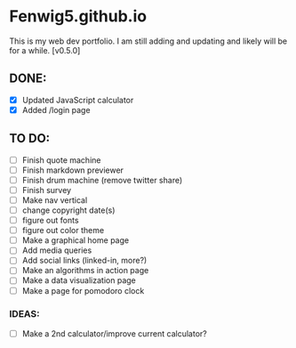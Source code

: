 # Fenwig5.github.io
This is my web dev portfolio. I am still adding and updating and likely will be for a while. [v0.5.0]

## DONE:
- [X] Updated JavaScript calculator
- [x] Added /login page

## TO DO:
- [ ] Finish quote machine
- [ ] Finish markdown previewer
- [ ] Finish drum machine (remove twitter share)
- [ ] Finish survey
- [ ] Make nav vertical
- [ ] change copyright date(s)
- [ ] figure out fonts
- [ ] figure out color theme
- [ ] Make a graphical home page
- [ ] Add media queries
- [ ] Add social links (linked-in, more?)
- [ ] Make an algorithms in action page <!-- for the 5 javascript algorithms in 'pages to finish' -->
- [ ] Make a data visualization page <!-- for the maps, graph,  diagram, and chart in 'pages to finish' -->
- [ ] Make a page for pomodoro clock <!-- in 'pages to finish' -->

### IDEAS:
- [ ] Make a 2nd calculator/improve current calculator?